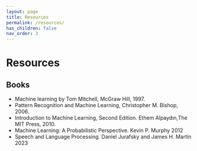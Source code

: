 ```yaml
---
layout: page
title: Resources
permalink: /resources/
has_children: false
nav_order: 3
---
```


# Resources

## Books

- Machine learning by Tom Mitchell, McGraw Hill, 1997.
- Pattern Recognition and Machine Learning, Christopher M. Bishop, 2006.
- Introduction to Machine Learning, Second Edition. Ethem Alpaydın,The MIT Press, 2010.
- Machine Learning: A Probabilistic Perspective. Kevin P. Murphy 2012
- Speech and Language Processing. Daniel Jurafsky and James H. Martin 2023
